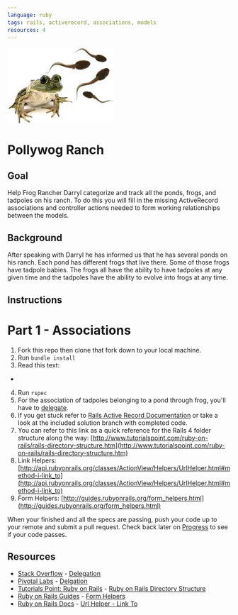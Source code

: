 ```yaml
---
language: ruby
tags: rails, activerecord, associations, models
resources: 4
---
```


![tadpoles and frogs](/app/assets/images/intro-image.jpeg)

# Pollywog Ranch

## Goal

Help Frog Rancher Darryl categorize and track all the ponds, frogs, and tadpoles on his ranch. To do this you will fill in the missing ActiveRecord associations and controller actions needed to form working relationships between the models.

## Background 

After speaking with Darryl he has informed us that he has several ponds on his ranch. Each pond has different frogs that live there. Some of those frogs have tadpole babies. The frogs all have the ability to have tadpoles at any given time and the tadpoles have the ability to evolve into frogs at any time. 
## Instructions

# Part 1 - Associations

1. Fork this repo then clone that fork down to your local machine.
2. Run `bundle install`
3. Read this text:
  * 
4. Run `rspec`
5. For the association of tadpoles belonging to a pond through frog, you'll have to [delegate](http://stackoverflow.com/a/11457714).
5. If you get stuck refer to [Rails Active Record Documentation](http://guides.rubyonrails.org/active_record_basics.html) or take a look at the included solution branch with completed code.
6. You can refer to this link as a quick reference for the Rails 4 folder structure along the way: [http://www.tutorialspoint.com/ruby-on-rails/rails-directory-structure.htm](http://www.tutorialspoint.com/ruby-on-rails/rails-directory-structure.htm)
7. Link Helpers: [http://api.rubyonrails.org/classes/ActionView/Helpers/UrlHelper.html#method-i-link_to](http://api.rubyonrails.org/classes/ActionView/Helpers/UrlHelper.html#method-i-link_to)
8. Form Helpers: [http://guides.rubyonrails.org/form_helpers.html](http://guides.rubyonrails.org/form_helpers.html)


When your finished and all the specs are passing, push your code up to your remote and submit a pull request. Check back later on [Progress](progress.flatironschoo.com) to see if your code passes.

## Resources
* [Stack Overflow](http://stackoverflow.com/) - [Delegation](http://stackoverflow.com/a/11457714)
* [Pivotal Labs](http://pivotallabs.com/) - [Delgation](http://pivotallabs.com/rails-delegates-are-even-more-useful-than-i-knew/)
* [Tutorials Point: Ruby on Rails](http://www.tutorialspoint.com/ruby-on-rails/) - [Ruby on Rails Directory Structure](http://www.tutorialspoint.com/ruby-on-rails/rails-directory-structure.htm)
* [Ruby on Rails Guides](http://guides.rubyonrails.org/) - [Form Helpers](http://guides.rubyonrails.org/form_helpers.html)
* [Ruby on Rails Docs](http://api.rubyonrails.org/) - [Url Helper - Link To](http://api.rubyonrails.org/classes/ActionView/Helpers/UrlHelper.html#method-i-link_to)